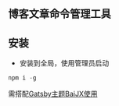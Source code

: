 ## 博客文章命令管理工具

## 安装

- 安装到全局，使用管理员启动
```powershell
npm i -g
```

需搭配[Gatsby主题BaiJX使用](https://github.com/butydrd/baijx)
